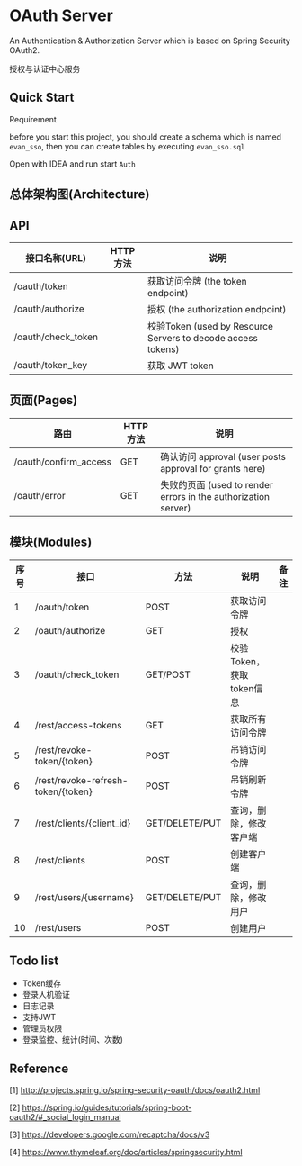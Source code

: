 # OAuth Server 

An Authentication & Authorization Server which is based on Spring Security OAuth2.

授权与认证中心服务


## Quick Start

Requirement

before you start this project, you should create a schema which is named `evan_sso`, then you can create tables by executing `evan_sso.sql`

Open with IDEA and run start `Auth`

## 总体架构图(Architecture)


## API

接口名称(URL) | HTTP方法 | 说明 
-------- | -------- | -------- 
/oauth/token | | 获取访问令牌  (the token endpoint)
/oauth/authorize | | 授权 (the authorization endpoint)
/oauth/check_token | |校验Token  (used by Resource Servers to decode access tokens)
/oauth/token_key | |获取 JWT token


## 页面(Pages)

路由 | HTTP方法 | 说明 
-------- | -------- | -------- 
/oauth/confirm_access |GET |确认访问 approval (user posts approval for grants here)
/oauth/error |GET | 失败的页面 (used to render errors in the authorization server)


## 模块(Modules)

序号 | 接口 | 方法 | 说明 | 备注
---  | ---  | ---  | ---  | ----
1  | /oauth/token | POST | 获取访问令牌 | 
2  | /oauth/authorize | GET | 授权 | 
3  | /oauth/check_token | GET/POST | 校验Token，获取token信息 | 
4  | /rest/access-tokens | GET | 获取所有访问令牌 | 
5  | /rest/revoke-token/{token} | POST | 吊销访问令牌 | 
6  | /rest/revoke-refresh-token/{token} | POST | 吊销刷新令牌 | 
7  | /rest/clients/{client_id} | GET/DELETE/PUT | 查询，删除，修改客户端 | 
8  | /rest/clients | POST | 创建客户端 | 
9  | /rest/users/{username} | GET/DELETE/PUT | 查询，删除，修改用户 | 
10  | /rest/users | POST | 创建用户 | 




## Todo list

- Token缓存
- 登录人机验证
- 日志记录
- 支持JWT
- 管理员权限
- 登录监控、统计(时间、次数)


## Reference

[1] http://projects.spring.io/spring-security-oauth/docs/oauth2.html

[2] https://spring.io/guides/tutorials/spring-boot-oauth2/#_social_login_manual

[3] https://developers.google.com/recaptcha/docs/v3

[4] https://www.thymeleaf.org/doc/articles/springsecurity.html
